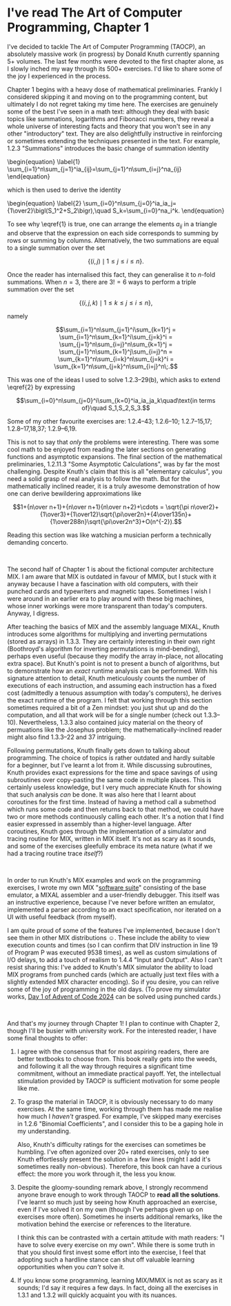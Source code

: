 # I've read The Art of Computer Programming, Chapter 1

I've decided to tackle The Art of Computer Programming (TAOCP), an
absolutely massive work (in progress) by Donald Knuth currently
spanning 5+ volumes. The last few months were devoted to the first
chapter alone, as I slowly inched my way through its 500+
exercises. I'd like to share some of the joy I experienced in the
process.

Chapter 1 begins with a heavy dose of mathematical
preliminaries. Frankly I considered skipping it and moving on to the
programming content, but ultimately I do not regret taking my time
here. The exercises are genuinely some of the best I've seen in a math
text: although they deal with basic topics like summations, logarithms
and Fibonacci numbers, they reveal a whole universe of interesting
facts and theory that you won't see in any other "introductory" text.
They are also delightfully instructive in reinforcing or sometimes
extending the techniques presented in the text. For example, 1.2.3
"Summations" introduces the basic change of summation identity

\begin{equation}
\label{1}
\sum_{i=1}^n\sum_{j=1}^ia_{ij}=\sum_{j=1}^n\sum_{i=j}^na_{ij}
\end{equation}

which is then used to derive the identity

\begin{equation}
\label{2}
\sum_{i=0}^n\sum_{j=0}^ia_ia_j={1\over2}\bigl(S_1^2+S_2\bigr),\quad S_k=\sum_{i=0}^na_i^k.
\end{equation}

To see why \eqref{1} is true, one can arrange the elements $a_{ij}$ in
a triangle and observe that the expression on each side corresponds to
summing by rows or summing by columns. Alternatively, the two
summations are equal to a single summation over the set

$$\{(i,j)\mid1\le j\le i\le n\}.$$

Once the reader has internalised this fact, they can generalise it to
$n$-fold summations. When $n=3$, there are $3!=6$ ways to perform a
triple summation over the set

$$\{(i,j,k)\mid1\le k\le j\le i\le n\},$$

namely

$$\sum_{i=1}^n\sum_{j=1}^i\sum_{k=1}^j
= \sum_{i=1}^n\sum_{k=1}^i\sum_{j=k}^i
= \sum_{j=1}^n\sum_{i=j}^n\sum_{k=1}^j
= \sum_{j=1}^n\sum_{k=1}^j\sum_{i=j}^n
= \sum_{k=1}^n\sum_{i=k}^n\sum_{j=k}^i
= \sum_{k=1}^n\sum_{j=k}^n\sum_{i=j}^n\;.$$

This was one of the ideas I used to solve 1.2.3&ndash;29(b), which
asks to extend \eqref{2} by expressing

$$\sum_{i=0}^n\sum_{j=0}^i\sum_{k=0}^ia_ia_ja_k\quad\text{in terms of}\quad S_1,S_2,S_3.$$

Some of my other favourite exercises are: 1.2.4&ndash;43;
1.2.6&ndash;10; 1.2.7&ndash;15,17; 1.2.8&ndash;17,18,37;
1.2.9&ndash;6,19.

This is not to say that *only* the problems were interesting. There
was some cool math to be enjoyed from reading the later sections on
generating functions and asymptotic expansions. The final section of
the mathematical preliminaries, 1.2.11.3 "Some Asymptotic
Calculations", was by far the most challenging. Despite Knuth's claim
that this is all "elementary calculus", you need a solid grasp of real
analysis to follow the math. But for the mathematically inclined
reader, it is a truly awesome demonstration of how one can derive
bewildering approximations like

$$1+{n\over n+1}+{n\over n+1}{n\over n+2}+\cdots
= \sqrt{\pi n\over2}+{1\over3}+{1\over12}\sqrt{\pi\over2n}+{4\over135n}+{1\over288n}\sqrt{\pi\over2n^3}+O(n^{-2}).$$

Reading this section was like watching a musician perform a
technically demanding concerto.

<br>

The second half of Chapter 1 is about the fictional computer
architecture MIX. I am aware that MIX is outdated in favour of MMIX,
but I stuck with it anyway because I have a fascination with old
computers, with their punched cards and typewriters and magnetic
tapes. Sometimes I wish I were around in an earlier era to play around
with these big machines, whose inner workings were more transparent
than today's computers. Anyway, I digress.

After teaching the basics of MIX and the assembly language MIXAL,
Knuth introduces some algorithms for multiplying and inverting
permutations (stored as arrays) in 1.3.3.  They are certainly
interesting in their own right (Boothroyd's algorithm for inverting
permutations is mind-bending), perhaps even useful (because they
modify the array in-place, not allocating extra space).  But Knuth's
point is not to present a bunch of algorithms, but to demonstrate how
an *exact* runtime analysis can be performed.  With his signature
attention to detail, Knuth meticulously counts the number of
executions of each instruction, and assuming each instruction has a
fixed cost (admittedly a tenuous assumption with today's computers),
he derives the exact runtime of the program. I felt that working
through this section sometimes required a bit of a Zen mindset: you
just shut up and do the computation, and all that work will be for a
single number (check out 1.3.3&ndash;10). Nevertheless, 1.3.3 also
contained juicy material on the theory of permuations like the
Josephus problem; the mathematically-inclined reader might also find
1.3.3&ndash;22 and 37 intriguing.

Following permutations, Knuth finally gets down to talking about
programming. The choice of topics is rather outdated and hardly
suitable for a beginner, but I've learnt a lot from it. While
discussing subroutines, Knuth provides exact expressions for the time
and space savings of using subroutines over copy-pasting the same code
in multiple places. This is certainly useless knowledge, but I very
much appreciate Knuth for showing that such analysis *can* be done. It
was also here that I learnt about coroutines for the first
time. Instead of having a method call a submethod which runs some code
and then returns back to that method, we could have two or more
methods continuously calling each other. It's a notion that I find
easier expressed in assembly than a higher-level language. After
coroutines, Knuth goes through the implementation of a simulator and
tracing routine for MIX, written in MIX itself. It's not as scary as
it sounds, and some of the exercises gleefully embrace its meta nature
(what if we had a tracing routine trace *itself*?)

<br>

In order to run Knuth's MIX examples and work on the programming
exercises, I wrote my own MIX "[software
suite](https://github.com/greysome/mmmmmix)" consisting of the base
emulator, a MIXAL assembler and a user-friendly debugger. This itself
was an instructive experience, because I've never before written an
emulator, implemented a parser according to an exact specification,
nor iterated on a UI with useful feedback (from myself).

I am quite proud of some of the features I've implemented, because I
don't see them in other MIX distributions ☺. These include the ability
to view execution counts and times (so I can confirm that DIV
instruction in line 19 of Program P was executed 9538 times), as well
as custom simulations of I/O delays, to add a touch of realism to
1.4.4 "Input and Output". Also I can't resist sharing this: I've added
to Knuth's MIX simulator the ability to load MIX programs from punched
cards (which are actually just text files with a slightly extended MIX
character encoding). So if you desire, you can relive some of the joy
of programming in the old days. (To prove my simulator works, [Day 1
of Advent of Code
2024](https://github.com/greysome/mmmmmix/blob/main/examples/mixsim/aoc1/aoc1-program.cards)
can be solved using punched cards.)

<br>

And that's my journey through Chapter 1! I plan to continue with
Chapter 2, though I'll be busier with university work. For the
interested reader, I have some final thoughts to offer:

1. I agree with the consensus that for most aspiring readers, there
are better textbooks to choose from. This book really gets into the
weeds, and following it all the way through requires a significant
time commitment, without an immediate practical payoff. Yet, the
intellectual stimulation provided by TAOCP is sufficient motivation
for some people like me.

2. To grasp the material in TAOCP, it is obviously necessary to do
many exercises. At the same time, working through them has made me
realise how much I *haven't* grasped. For example, I've skipped many
exercises in 1.2.6 "Binomial Coefficients", and I consider this to be
a gaping hole in my understanding.

    Also, Knuth's difficulty ratings for the exercises can sometimes
be humbling. I've often agonized over 20+ rated exercises, only to see
Knuth effortlessly present the solution in a few lines (might I add
it's sometimes really non-obvious). Therefore, this book can have a
curious effect: the more you work through it, the less you know.

3. Despite the gloomy-sounding remark above, I strongly recommend
anyone brave enough to work through TAOCP to **read all the
solutions**. I've learnt so much just by seeing how Knuth approached
an exercise, even if I've solved it on my own (though I've perhaps
given up on exercises more often). Sometimes he inserts additional
remarks, like the motivation behind the exercise or references to the
literature.

    I think this can be contrasted with a certain attitude with math
readers: "I have to solve every exercise on my own". While there is
some truth in that you should first invest some effort into the
exercise, I feel that adopting such a hardline stance can shut off
valuable learning opportunities when you *can't* solve it.

4. If you know some programming, learning MIX/MMIX is not as scary as
it sounds; I'd say it requires a few days. In fact, doing all the
exercises in 1.3.1 and 1.3.2 will quickly acquaint you with its
nuances.
